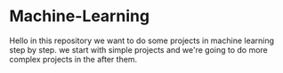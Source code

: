 # Machine-Learning
Hello 
in this repository we want to do some projects in machine learning step by step. we start with simple projects and we're going to do more complex projects in the after them.

